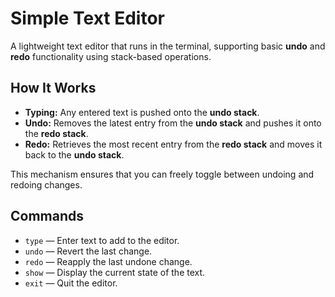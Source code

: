 # Simple Text Editor

A lightweight text editor that runs in the terminal, supporting basic **undo** and **redo** functionality using stack-based operations.

## How It Works

* **Typing:** Any entered text is pushed onto the **undo stack**.
* **Undo:** Removes the latest entry from the **undo stack** and pushes it onto the **redo stack**.
* **Redo:** Retrieves the most recent entry from the **redo stack** and moves it back to the **undo stack**.

This mechanism ensures that you can freely toggle between undoing and redoing changes.

## Commands

* `type` — Enter text to add to the editor.
* `undo` — Revert the last change.
* `redo` — Reapply the last undone change.
* `show` — Display the current state of the text.
* `exit` — Quit the editor.
